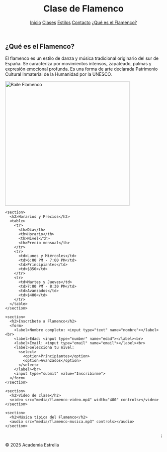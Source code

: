 <html lang="es">
<head>
  <meta charset="UTF-8">
  <title>Flamenco - Academia Estrella</title>
  <link rel="stylesheet" href="css/estilos.css">
</head>
<body>
  <header>
    <h1>Clase de Flamenco</h1>
    <nav>
      <a href="index.html">Inicio</a>
      <a href="clases.html">Clases</a>
      <a href="estilos.html">Estilos</a>
      <a href="contacto.html">Contacto</a>
      <a href="https://es.wikipedia.org/wiki/Flamenco" target="_blank">¿Qué es el Flamenco?</a>
    </nav>
  </header>

  <main>
    <section>
      <h2>¿Qué es el Flamenco?</h2>
      <p>El flamenco es un estilo de danza y música tradicional originario del sur de España. Se caracteriza por movimientos intensos, zapateado, palmas y expresión emocional profunda. Es una forma de arte declarada Patrimonio Cultural Inmaterial de la Humanidad por la UNESCO.</p>
      <img src="media/flamenco.jpg" alt="Baile Flamenco" width="400">
    </section>

    <section>
      <h2>Horarios y Precios</h2>
      <table>
        <tr>
          <th>Día</th>
          <th>Horario</th>
          <th>Nivel</th>
          <th>Precio mensual</th>
        </tr>
        <tr>
          <td>Lunes y Miércoles</td>
          <td>6:00 PM - 7:00 PM</td>
          <td>Principiantes</td>
          <td>$350</td>
        </tr>
        <tr>
          <td>Martes y Jueves</td>
          <td>7:00 PM - 8:30 PM</td>
          <td>Avanzados</td>
          <td>$400</td>
        </tr>
      </table>
    </section>

    <section>
      <h2>Inscríbete a Flamenco</h2>
      <form>
        <label>Nombre completo: <input type="text" name="nombre"></label><br>
        <label>Edad: <input type="number" name="edad"></label><br>
        <label>Email: <input type="email" name="email"></label><br>
        <label>Selecciona tu nivel:
          <select>
            <option>Principiantes</option>
            <option>Avanzados</option>
          </select>
        </label><br>
        <input type="submit" value="Inscribirme">
      </form>
    </section>

    <section>
      <h2>Video de clase</h2>
      <video src="media/flamenco-video.mp4" width="400" controls></video>
    </section>

    <section>
      <h2>Música típica del Flamenco</h2>
      <audio src="media/flamenco-musica.mp3" controls></audio>
    </section>
  </main>

  <footer>
    <marquee>¡Ven y vive la pasión del Flamenco con nosotros!</marquee>
    <p>&copy; 2025 Academia Estrella</p>
  </footer>
</body>
</html>
